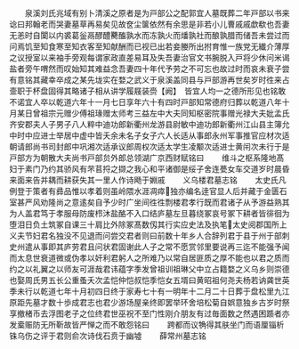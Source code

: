 <!-- { "loadSidebar": true } -->
　　泉溪刘氏兆域有别卜清溪之原者是为戸部公之配郭宜人墓既葬二年戸部以书来谂曰邦翰老而哭妻墓草再易矣见故奁尘箧依然有余思是非若小儿曹戚戚歔欷也吾妻无恙时自闑以内裘葛釡鬲醪醴臡醢孰水而冻孰火而燔孰社而酿孰腊而储吾未尝过而问焉饥至知食寒至知衣客至知献酬而已视已出若妾媵所出拊育惟一族党无纎介薄厚之议授室以来袖手旁观每谓家政直差易耳及失吾妻治官文书腕脱入戸将少休问米谒盐者旁午喟然而叹始知其难益念吾妻四十年代予劳之不可忘也故过时而哀未衰子尝有意铭其藏幸卒成之某先垅实在婺之武义于泉溪盖同县与戸部游再世矣岁时徃来占壸职于杯盘固得其略诸子相从讲学履屐装赍【阙】　皆宜人均一之德所形见也铭敢不诺宜人卒以乾道六年十一月七日享年六十有四时戸部知常德府归葬以乾道八年十月某日曾祖宗元赠少傅祖瑑赠太师考三益左中大夫同知枢密院事赠光禄大夫妣孟氏齐安郡夫人子男子八人粹中迪功郎新衢州龙游县尉敏中迪功郎新衢州江山县主簿允中时中应进士举居中虚中皆夭余未名子女子六人长适从事郎永州军事推官应材次适朝请郎尚书司封郎中巩湘次适承议郎周权次适太学生凌颙次适进士黄闬次未行于是戸部方为朝散大夫尚书戸部贠外郎总领湖广京西财赋铭曰
　　维斗之枢系隆地髙妇于素门乃约其骄风有芣苢捋之撷之我心和平诸御是绥子舍连甍女车交道岁时晨昏来面来告并耦而耕获失其一里人作诗飏于婣戚
　　义乌楼君墓志铭
　　太史氏凡例登于策者有彞品惟以孝着则虽岭隈水涯凋瘁独亦编名逹官显人后并藏于金匮石室甚严风劝隆尚之意逺矣自予少时广坐间徃徃剽楼君孝行既而君诸子从予游益熟其为人盖君笃于孝服母防废栉沐盐酪不入口结庐墓左旦暮绕冢哀号冢下耕者皆徘徊为堕泪日负土筑冢自课三十肩比外除冢髙数仭其行实应史法及执笔太史阅郡国所上义夫节妇君名独没不见退而问尝交君者则曰前数十年乡人合辞列君于县于州于部刺史州遣从事即其庐劳君且问状君固谢此人子之常不愿赏邻里要说再三迄不能强予闻而太息世衰道微或伪孝以奸利君躬人之所难乃以常自居匪质之厚不能也以君之质而约之以礼翼之以师友可涯哉君讳蕴字季发曾祖训祖琳父中立占籍婺之义乌乡则崇德也娶周氏男五长公重蚤夭次孟恺仲恺叔恺季恺女五壻曰黄昭祖何尧夫杨若讷龚世英季未行以乾道七年十月初四日终于家寿七十有一明年十二月二十日葬于盘松里九江原距先墓才数十歩成君志也君少游场屋亲终即罢举环舍培松菊自娯意独乡古岁时祭享撤楮币去浮图老子之位终君世巫祝不至门性刚介朋友有过毎面数之然遇困踬者亦发槖赈防无所靳故皆严惮之而不敢怨铭曰
　　跨都而议觕得其肤坐门而语厘锱析铢乌伤之评于君则俞次诗伐石贲于幽墟
　　薛常州墓志铭
